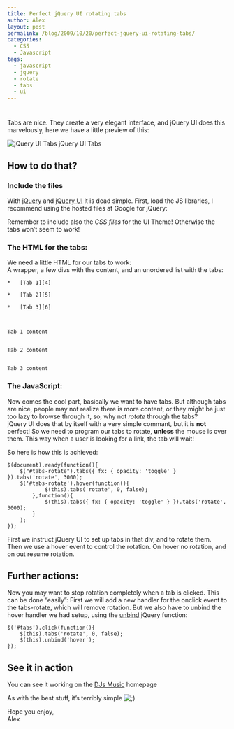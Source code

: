 ```yaml
---
title: Perfect jQuery UI rotating tabs
author: Alex
layout: post
permalink: /blog/2009/10/20/perfect-jquery-ui-rotating-tabs/
categories:
  - CSS
  - Javascript
tags:
  - javascript
  - jquery
  - rotate
  - tabs
  - ui
---
```

# 

Tabs are nice. They create a very elegant interface, and jQuery UI does this marvelously, here we have a little preview of this:

![jQuery UI Tabs][1]
jQuery UI Tabs

## How to do that?

 [1]: http://urbanoalvarez.es/blog/wp-content/uploads/2009/10/tabs.png "Tabs"

### Include the files

With [jQuery][2] and [jQuery UI][3] it is dead simple. First, load the JS libraries, I recommend using the hosted files at Google for jQuery:

 [2]: http://jquery.com/
 [3]: http://jqueryui.com/

    

Remember to include also the *CSS files* for the UI Theme! Otherwise the tabs won’t seem to work!

### The HTML for the tabs:

We need a little HTML for our tabs to work:  
A wrapper, a few divs with the content, and an unordered list with the tabs:

    
    
    	
    *   [Tab 1][4]
    	
    *   [Tab 2][5]
    	
    *   [Tab 3][6]
    
    
    
    Tab 1 content
    
    
    Tab 2 content
    
    
    Tab 3 content
    

 [4]: #tab1
 [5]: #tab2
 [6]: #tab3

### The JavaScript:

Now comes the cool part, basically we want to have tabs. But although tabs are nice, people may not realize there is more content, or they might be just too lazy to browse through it, so, why not *rotate* through the tabs?  
jQuery UI does that by itself with a very simple commant, but it is **not** perfect! So we need to program our tabs to rotate, **unless** the mouse is over them. This way when a user is looking for a link, the tab will wait!

So here is how this is achieved:

    $(document).ready(function(){
    	$("#tabs-rotate").tabs({ fx: { opacity: 'toggle' } }).tabs('rotate', 3000);
    	$('#tabs-rotate').hover(function(){
    			$(this).tabs('rotate', 0, false);
    		},function(){
    			$(this).tabs({ fx: { opacity: 'toggle' } }).tabs('rotate', 3000);
    		}
    	);
    });

First we instruct jQuery UI to set up tabs in that div, and to rotate them. Then we use a hover event to control the rotation. On hover no rotation, and on out resume rotation.

## Further actions:

Now you may want to stop rotation completely when a tab is clicked. This can be done “easily”: First we will add a new handler for the onclick event to the tabs-rotate, which will remove rotation. But we also have to unbind the hover handler we had setup, using the [unbind][7] jQuery function:

 [7]: http://api.jquery.com/unbind/

    $('#tabs').click(function(){
    	$(this).tabs('rotate', 0, false);
    	$(this).unbind('hover');
    });
    

## See it in action

You can see it working on the [DJs Music][8] homepage

 [8]: http://djs-music.com

As with the best stuff, it’s terribly simple ![;)][9] 

 [9]: http://urbanoalvarez.es/blog/wp-includes/images/smilies/icon_wink.gif

Hope you enjoy,  
Alex